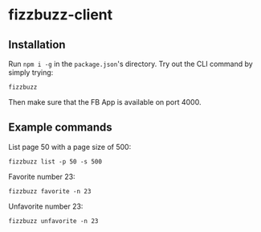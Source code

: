# fizzbuzz-client

## Installation

Run `npm i -g` in the `package.json`'s directory. 
Try out the CLI command by simply trying:

`fizzbuzz`

Then make sure that the FB App is available on port 4000.

## Example commands

List page 50 with a page size of 500:

`fizzbuzz list -p 50 -s 500`

Favorite number 23:

`fizzbuzz favorite -n 23`

Unfavorite number 23:

`fizzbuzz unfavorite -n 23`
